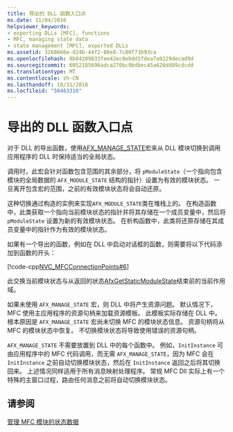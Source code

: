 ```yaml
---
title: 导出的 DLL 函数入口点
ms.date: 11/04/2016
helpviewer_keywords:
- exporting DLLs [MFC], functions
- MFC, managing state data
- state management [MFC], exported DLLs
ms.assetid: 3268666e-d24b-44f2-80e8-7c80f73b93ca
ms.openlocfilehash: 8b84209833fee42ec8ebdd1fdea7a9229decad9d
ms.sourcegitcommit: 6052185696adca270bc9bdbec45a626dd89cdcdd
ms.translationtype: MT
ms.contentlocale: zh-CN
ms.lasthandoff: 10/31/2018
ms.locfileid: "50463310"
---
```

# <a name="exported-dll-function-entry-points"></a>导出的 DLL 函数入口点

对于 DLL 的导出函数，使用[AFX_MANAGE_STATE](reference/extension-dll-macros.md#afx_manage_state)宏来从 DLL 模块切换到调用应用程序的 DLL 时保持适当的全局状态。

调用时，此宏会针对函数包含范围的其余部分，将 `pModuleState`（一个指向包含模块的全局数据的 `AFX_MODULE_STATE` 结构的指针）设置为有效的模块状态。 一旦离开包含宏的范围，之前的有效模块状态将会自动还原。

这种切换通过构造的实例来实现`AFX_MODULE_STATE`类在堆栈上的。 在构造函数中，此类获取一个指向当前模块状态的指针并将其存储在一个成员变量中，然后将 `pModuleState` 设置为新的有效模块状态。 在析构函数中，此类将还原存储在其成员变量中的指针作为有效的模块状态。

如果有一个导出的函数，例如在 DLL 中启动对话框的函数，则需要将以下代码添加到函数的开头：

[!code-cpp[NVC_MFCConnectionPoints#6](../mfc/codesnippet/cpp/exported-dll-function-entry-points_1.cpp)]

此交换当前模块状态与从返回的状态[AfxGetStaticModuleState](reference/extension-dll-macros.md#afxgetstaticmodulestate)结束前的当前作用域。

如果未使用 `AFX_MANAGE_STATE` 宏，则 DLL 中将产生资源问题。 默认情况下，MFC 使用主应用程序的资源句柄来加载资源模板。 此模板实际存储在 DLL 中。 根本原因是 `AFX_MANAGE_STATE` 宏尚未切换 MFC 的模块状态信息。 资源句柄将从 MFC 的模块状态中恢复。 不切换模块状态将导致使用错误的资源句柄。

`AFX_MANAGE_STATE` 不需要放置到 DLL 中的每个函数中。 例如，`InitInstance` 可由应用程序中的 MFC 代码调用，而无需 `AFX_MANAGE_STATE`，因为 MFC 会在 `InitInstance` 之前自动切换模块状态，然后在 `InitInstance` 返回之后将其切换回来。 上述情况同样适用于所有消息映射处理程序。 常规 MFC Dll 实际上有一个特殊的主窗口过程，路由任何消息之前将自动切换模块状态。

## <a name="see-also"></a>请参阅

[管理 MFC 模块的状态数据](../mfc/managing-the-state-data-of-mfc-modules.md)

